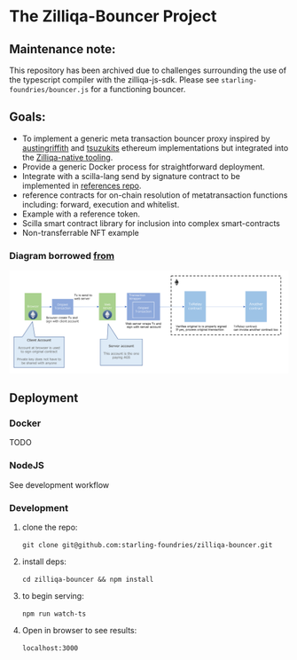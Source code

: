 # The Zilliqa-Bouncer Project

## Maintenance note: 
This repository has been archived due to challenges surrounding the use of the typescript compiler with the zilliqa-js-sdk. Please see `starling-foundries/bouncer.js` for a functioning bouncer.

## Goals:

* To implement a generic meta transaction bouncer proxy inspired by [austingriffith]() and [tsuzukits]() ethereum implementations but integrated into the [Zilliqa-native tooling](https://github.com/Zilliqa/Zilliqa-JavaScript-Library).
* Provide a generic Docker process for straightforward deployment.
* Integrate with a scilla-lang send by signature contract to be implemented in [references repo](https://github.com/starling-foundries/references).
* reference contracts for on-chain resolution of metatransaction functions including: forward, execution and whitelist.
* Example with a reference token.
* Scilla smart contract library for inclusion into complex smart-contracts
* Non-transferrable NFT example


### Diagram borrowed [from](https://github.com/tsuzukit/meta-transaction)
![concept](image/readme_1.png "concept")

## Deployment

### Docker
TODO

###  NodeJS
See development workflow

### Development

1. clone the repo:

    `git clone git@github.com:starling-foundries/zilliqa-bouncer.git`

2. install deps:
   
    `cd zilliqa-bouncer && npm install`
   
3. to begin serving: 
   
    `npm run watch-ts` 
    
4. Open in browser to see results:
   
     `localhost:3000`

